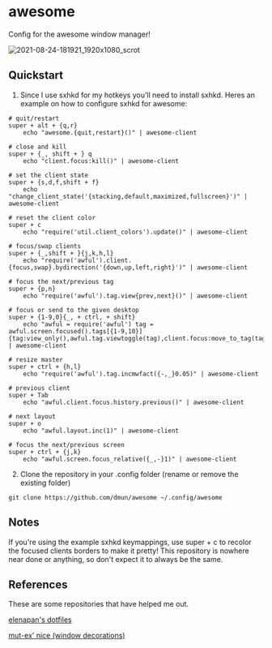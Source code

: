 # awesome
Config for the awesome window manager!

![2021-08-24-181921_1920x1080_scrot](https://user-images.githubusercontent.com/39461169/131265996-ecae094b-9470-45c2-b810-854536d20059.png)

## Quickstart
1. Since I use sxhkd for my hotkeys you'll need to install sxhkd. Heres an example on how to configure sxhkd for awesome:
```
# quit/restart
super + alt + {q,r}
    echo "awesome.{quit,restart}()" | awesome-client

# close and kill
super + {_, shift + } q
    echo "client.focus:kill()" | awesome-client

# set the client state
super + {s,d,f,shift + f}
    echo "change_client_state('{stacking,default,maximized,fullscreen}')" | awesome-client

# reset the client color
super + c
    echo "require('util.client_colors').update()" | awesome-client

# focus/swap clients
super + {_,shift + }{j,k,h,l}
    echo "require('awful').client.{focus,swap}.bydirection('{down,up,left,right}')" | awesome-client

# focus the next/previous tag
super + {p,n}
    echo "require('awful').tag.view{prev,next}()" | awesome-client

# focus or send to the given desktop
super + {1-9,0}{_, + ctrl, + shift}
    echo "awful = require('awful') tag = awful.screen.focused().tags[{1-9,10}] {tag:view_only(),awful.tag.viewtoggle(tag),client.focus:move_to_tag(tag)}" | awesome-client

# resize master
super + ctrl + {h,l}
    echo "require('awful').tag.incmwfact({-,_}0.05)" | awesome-client

# previous client
super + Tab
    echo "awful.client.focus.history.previous()" | awesome-client

# next layout
super + o
    echo "awful.layout.inc(1)" | awesome-client

# focus the next/previous screen
super + ctrl + {j,k}
    echo "awful.screen.focus_relative({_,-}1)" | awesome-client
```
2. Clone the repository in your .config folder (rename or remove the existing folder)
```
git clone https://github.com/dmun/awesome ~/.config/awesome
```

## Notes
If you're using the example sxhkd keymappings, use super + c to recolor the focused clients borders to make it pretty!
This repository is nowhere near done or anything, so don't expect it to always be the same.

## References
These are some repositories that have helped me out.

[elenapan's dotfiles](https://github.com/elenapan/dotfiles)

[mut-ex' nice (window decorations)](https://github.com/mut-ex/awesome-wm-nice)
